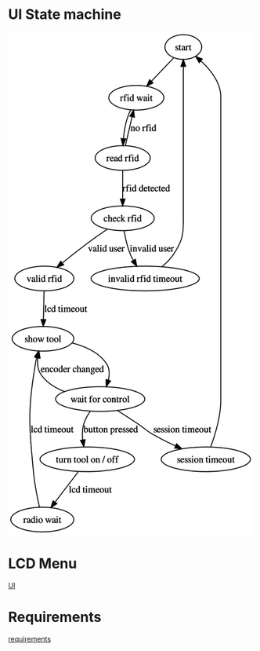 # UI State machine

![FSM diagram](fsm.png)

# LCD Menu

[UI](ui.md)

# Requirements

[requirements](requirements.txt)
